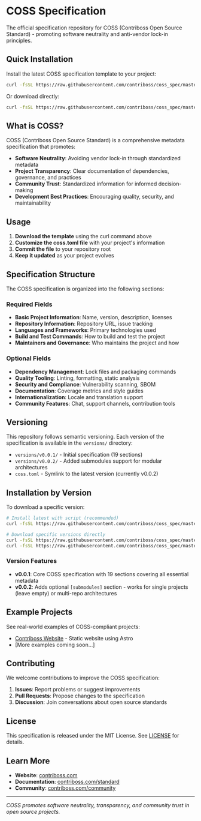 # COSS Specification

The official specification repository for COSS (Contriboss Open Source Standard) - promoting software neutrality and anti-vendor lock-in principles.

## Quick Installation

Install the latest COSS specification template to your project:

```bash
curl -fsSL https://raw.githubusercontent.com/contriboss/coss_spec/master/install.sh | sh
```

Or download directly:

```bash
curl -fsSL https://raw.githubusercontent.com/contriboss/coss_spec/master/versions/v0.0.2/coss.toml -o coss.toml
```

## What is COSS?

COSS (Contriboss Open Source Standard) is a comprehensive metadata specification that promotes:

- **Software Neutrality**: Avoiding vendor lock-in through standardized metadata
- **Project Transparency**: Clear documentation of dependencies, governance, and practices
- **Community Trust**: Standardized information for informed decision-making
- **Development Best Practices**: Encouraging quality, security, and maintainability

## Usage

1. **Download the template** using the curl command above
2. **Customize the coss.toml file** with your project's information
3. **Commit the file** to your repository root
4. **Keep it updated** as your project evolves

## Specification Structure

The COSS specification is organized into the following sections:

### Required Fields
- **Basic Project Information**: Name, version, description, licenses
- **Repository Information**: Repository URL, issue tracking
- **Languages and Frameworks**: Primary technologies used
- **Build and Test Commands**: How to build and test the project
- **Maintainers and Governance**: Who maintains the project and how

### Optional Fields
- **Dependency Management**: Lock files and packaging commands
- **Quality Tooling**: Linting, formatting, static analysis
- **Security and Compliance**: Vulnerability scanning, SBOM
- **Documentation**: Coverage metrics and style guides
- **Internationalization**: Locale and translation support
- **Community Features**: Chat, support channels, contribution tools

## Versioning

This repository follows semantic versioning. Each version of the specification is available in the `versions/` directory:

- `versions/v0.0.1/` - Initial specification (19 sections)
- `versions/v0.0.2/` - Added submodules support for modular architectures
- `coss.toml` - Symlink to the latest version (currently v0.0.2)

## Installation by Version

To download a specific version:

```bash
# Install latest with script (recommended)
curl -fsSL https://raw.githubusercontent.com/contriboss/coss_spec/master/install.sh | sh

# Download specific versions directly
curl -fsSL https://raw.githubusercontent.com/contriboss/coss_spec/master/versions/v0.0.1/coss.toml -o coss.toml
curl -fsSL https://raw.githubusercontent.com/contriboss/coss_spec/master/versions/v0.0.2/coss.toml -o coss.toml
```

### Version Features

- **v0.0.1**: Core COSS specification with 19 sections covering all essential metadata
- **v0.0.2**: Adds optional `[submodules]` section - works for single projects (leave empty) or multi-repo architectures

## Example Projects

See real-world examples of COSS-compliant projects:

- [Contriboss Website](https://github.com/contriboss/contriboss) - Static website using Astro
- [More examples coming soon...]

## Contributing

We welcome contributions to improve the COSS specification:

1. **Issues**: Report problems or suggest improvements
2. **Pull Requests**: Propose changes to the specification
3. **Discussion**: Join conversations about open source standards

## License

This specification is released under the MIT License. See [LICENSE](LICENSE) for details.

## Learn More

- **Website**: [contriboss.com](https://contriboss.com)
- **Documentation**: [contriboss.com/standard](https://contriboss.com/standard)
- **Community**: [contriboss.com/community](https://contriboss.com/community)

---

*COSS promotes software neutrality, transparency, and community trust in open source projects.*
